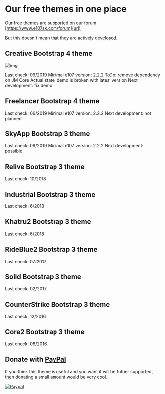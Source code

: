 # Our free themes in one place
Our free themes are supported on our forum [https://www.e107sk.com/forum](url)

But this doesn't mean that they are actively developed.

## Creative Bootstrap 4 theme

![img](https://www.e107sk.com/img/preview_creative_preview.png)

Last check: 09/2019 
Minimal e107 version: 2.2.2
ToDo: remove dependency on JM Core 
Actual state: demo is broken with latest version
Next development: fix demo


## Freelancer Bootstrap 4 theme

Last check: 06/2019 
Minimal e107 version: 2.2.2
Next development: not planned

## SkyApp Bootstrap 3 theme

Last check: 09/2019 
Minimal e107 version: 2.2.2
Next development: possible

## Relive Bootstrap 3 theme

Last check: 10/2018 

## Industrial Bootstrap 3 theme

Last check: 6/2018 

## Khatru2 Bootstrap 3 theme

Last check: 6/2018 

## RideBlue2 Bootstrap 3 theme

Last check: 07/2017 

## Solid Bootstrap 3 theme

Last check: 02/2017 

## CounterStrike Bootstrap 3 theme

Last check: 12/2016

## Core2 Bootstrap 3 theme

Last check: 08/2016





## Donate with [PayPal](https://www.paypal.com/cgi-bin/webscr?cmd=_s-xclick&hosted_button_id=FKG5N3F6QL99J)

If you think this theme is useful and you want it will be futher supported, then donating a small amount would be very cool.

[![Paypal](https://www.paypalobjects.com/en_US/i/btn/btn_donateCC_LG.gif)](https://www.paypal.com/cgi-bin/webscr?cmd=_s-xclick&hosted_button_id=FKG5N3F6QL99J)








